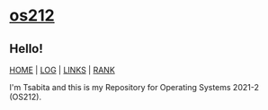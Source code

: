 # [os212](https://tsabitasarah.github.io/os212/)
## Hello!
[HOME](https://tsabitasarah.github.io/os212/) | [LOG](TXT/mylog.txt) | [LINKS](/links.md/) | [RANK](TXT/myrank.txt) <br>

I'm Tsabita and this is my Repository for Operating Systems 2021-2 (OS212).
